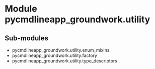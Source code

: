 Module pycmdlineapp_groundwork.utility
======================================

Sub-modules
-----------
* pycmdlineapp_groundwork.utility.enum_mixins
* pycmdlineapp_groundwork.utility.factory
* pycmdlineapp_groundwork.utility.type_descriptors